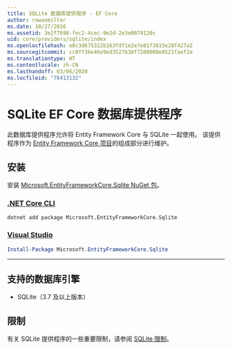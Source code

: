 ```yaml
---
title: SQLite 数据库提供程序 - EF Core
author: rowanmiller
ms.date: 10/27/2016
ms.assetid: 3e2f7698-fec2-4cec-9e2d-2e3e0074120c
uid: core/providers/sqlite/index
ms.openlocfilehash: e8c3d675322b163fdf1e2e7e01f3815e28f427a2
ms.sourcegitcommit: cc0ff36e46e9ed3527638f7208000e8521faef2e
ms.translationtype: HT
ms.contentlocale: zh-CN
ms.lasthandoff: 03/06/2020
ms.locfileid: "78413132"
---
```

# <a name="sqlite-ef-core-database-provider"></a>SQLite EF Core 数据库提供程序

此数据库提供程序允许将 Entity Framework Core 与 SQLite 一起使用。 该提供程序作为 [Entity Framework Core 项目](https://github.com/aspnet/EntityFrameworkCore)的组成部分进行维护。

## <a name="install"></a>安装

安装 [Microsoft.EntityFrameworkCore.Sqlite NuGet 包](https://www.nuget.org/packages/Microsoft.EntityFrameworkCore.Sqlite/)。

### <a name="net-core-cli"></a>[.NET Core CLI](#tab/dotnet-core-cli)

```dotnetcli
dotnet add package Microsoft.EntityFrameworkCore.Sqlite
```

### <a name="visual-studio"></a>[Visual Studio](#tab/vs)

``` powershell
Install-Package Microsoft.EntityFrameworkCore.Sqlite
```

***

## <a name="supported-database-engines"></a>支持的数据库引擎

* SQLite（3.7 及以上版本）

## <a name="limitations"></a>限制

有关 SQLite 提供程序的一些重要限制，请参阅 [SQLite 限制](limitations.md)。
